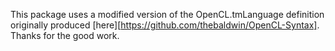This package uses a modified version of the OpenCL.tmLanguage definition originally produced [here][https://github.com/thebaldwin/OpenCL-Syntax]. Thanks for the good work.
